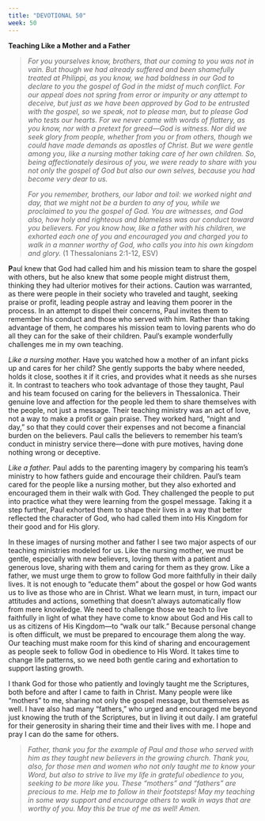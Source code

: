```yaml
---
title: "DEVOTIONAL 50"
week: 50
---
```


**Teaching Like a Mother and a Father**

> *For you yourselves know, brothers, that our coming to you was not in
> vain. But though we had already suffered and been shamefully treated
> at Philippi, as you know, we had boldness in our God to declare to you
> the gospel of God in the midst of much conflict. For our appeal does
> not spring from error or impurity or any attempt to deceive, but just
> as we have been approved by God to be entrusted with the gospel, so we
> speak, not to please man, but to please God who tests our hearts. For
> we never came with words of flattery, as you know, nor with a pretext
> for greed—God is witness. Nor did we seek glory from people, whether
> from you or from others, though we could have made demands as apostles
> of Christ. But we were gentle among you, like a nursing mother taking
> care of her own children. So, being affectionately desirous of you, we
> were ready to share with you not only the gospel of God but also our
> own selves, because you had become very dear to us.*
>
> *For you remember, brothers, our labor and toil: we worked night and
> day, that we might not be a burden to any of you, while we proclaimed
> to you the gospel of God. You are witnesses, and God also, how holy
> and righteous and blameless was our conduct toward you believers. For
> you know how, like a father with his children, we exhorted each one of
> you and encouraged you and charged you to walk in a manner worthy of
> God, who calls you into his own kingdom and glory.* (1 Thessalonians
> 2:1-12, ESV)

**P**aul knew that God had called him and his mission team to share the
gospel with others, but he also knew that some people might distrust
them, thinking they had ulterior motives for their actions. Caution was
warranted, as there were people in their society who traveled and
taught, seeking praise or profit, leading people astray and leaving them
poorer in the process. In an attempt to dispel their concerns, Paul
invites them to remember his conduct and those who served with him.
Rather than taking advantage of them, he compares his mission team to
loving parents who do all they can for the sake of their children.
Paul’s example wonderfully challenges me in my own teaching.

*Like a nursing mother.* Have you watched how a mother of an infant
picks up and cares for her child? She gently supports the baby where
needed, holds it close, soothes it if it cries, and provides what it
needs as she nurses it. In contrast to teachers who took advantage of
those they taught, Paul and his team focused on caring for the believers
in Thessalonica. Their genuine love and affection for the people led
them to share themselves with the people, not just a message. Their
teaching ministry was an act of love, not a way to make a profit or gain
praise. They worked hard, “night and day,” so that they could cover
their expenses and not become a financial burden on the believers. Paul
calls the believers to remember his team’s conduct in ministry service
there—done with pure motives, having done nothing wrong or deceptive.

*Like a father.* Paul adds to the parenting imagery by comparing his
team’s ministry to how fathers guide and encourage their children.
Paul’s team cared for the people like a nursing mother, but they also
exhorted and encouraged them in their walk with God. They challenged the
people to put into practice what they were learning from the gospel
message. Taking it a step further, Paul exhorted them to shape their
lives in a way that better reflected the character of God, who had
called them into His Kingdom for their good and for His glory.

In these images of nursing mother and father I see two major aspects of
our teaching ministries modeled for us. Like the nursing mother, we must
be gentle, especially with new believers, loving them with a patient and
generous love, sharing with them and caring for them as they grow. Like
a father, we must urge them to grow to follow God more faithfully in
their daily lives. It is not enough to “educate them” about the gospel
or how God wants us to live as those who are in Christ. What we learn
must, in turn, impact our attitudes and actions, something that doesn’t
always automatically flow from mere knowledge. We need to challenge
those we teach to live faithfully in light of what they have come to
know about God and His call to us as citizens of His Kingdom—to “walk
our talk.” Because personal change is often difficult, we must be
prepared to encourage them along the way. Our teaching must make room
for this kind of sharing and encouragement as people seek to follow God
in obedience to His Word. It takes time to change life patterns, so we
need both gentle caring and exhortation to support lasting growth.

I thank God for those who patiently and lovingly taught me the
Scriptures, both before and after I came to faith in Christ. Many people
were like “mothers” to me, sharing not only the gospel message, but
themselves as well. I have also had many “fathers,” who urged and
encouraged me beyond just knowing the truth of the Scriptures, but in
living it out daily. I am grateful for their generosity in sharing their
time and their lives with me. I hope and pray I can do the same for
others.

> *Father, thank you for the example of Paul and those who served with
> him as they taught new believers in the growing church. Thank you,
> also, for those men and women who not only taught me to know your
> Word, but also to strive to live my life in grateful obedience to you,
> seeking to be more like you. These “mothers” and “fathers” are
> precious to me. Help me to follow in their footsteps! May my teaching
> in some way support and encourage others to walk in ways that are
> worthy of you. May this be true of me as well! Amen.*

